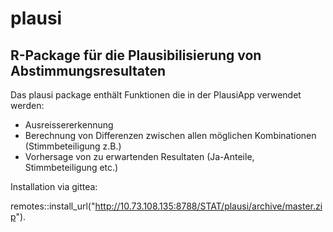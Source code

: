 # plausi

## R-Package für die Plausibilisierung von Abstimmungsresultaten

Das plausi package enthält Funktionen die in der PlausiApp verwendet werden:

- Ausreissererkennung
- Berechnung von Differenzen zwischen allen möglichen Kombinationen (Stimmbeteiligung z.B.)
- Vorhersage von zu erwartenden Resultaten (Ja-Anteile, Stimmbeteiligung etc.)

Installation via gittea:

remotes::install_url("http://10.73.108.135:8788/STAT/plausi/archive/master.zip").
